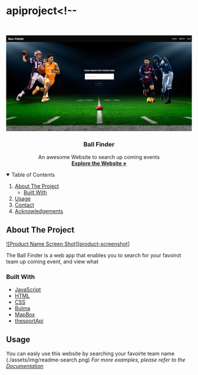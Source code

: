 # apiproject<!--

<!-- PROJECT LOGO -->
<br />
<p align="center">
  <a href="https://ayadalshaikhli.github.io/apiproject/">
    <img src="/assets/img/pagescreencapture.png" alt="screenshot" >
  </a>

  <h3 align="center">Ball Finder</h3>

  <p align="center">
    An awesome Website to search up coming events
    <br />
    <a href="https://ayadalshaikhli.github.io/apiproject/"><strong>Explore the Website »</strong></a>
    <br />
  </p>
</p>

<!-- TABLE OF CONTENTS -->
<details open="open">
  <summary>Table of Contents</summary>
  <ol>
    <li>
      <a href="#about-the-project">About The Project</a>
      <ul>
        <li><a href="#built-with">Built With</a></li>
      </ul>
    </li>
    <li><a href="#usage">Usage</a></li>
    <li><a href="#contact">Contact</a></li>
    <li><a href="#acknowledgements">Acknowledgements</a></li>
  </ol>
</details>

<!-- ABOUT THE PROJECT -->

## About The Project

[![Product Name Screen Shot][product-screenshot]](https://i.imgur.com/Uq7ge7s.png)

The Ball Finder is a web app that enables you to search for your favoirot team up coming event, and view what

### Built With

- [JavaScript](https://www.javascript.com/)
- [HTML](https://html.com/)
- [CSS](https://www.google.com/)
- [Bulma](https://bulma.io/)
- [MapBox](https://www.mapbox.com/)
- [thesportApi](https://www.thesportsdb.com/)

## Usage

You can easly use this website by searching your favoirte team name (./assets/img/readme-search.png)
_For more examples, please refer to the [Documentation](https://example.com)_
